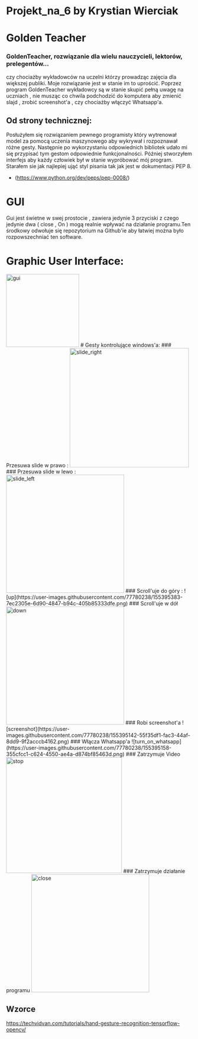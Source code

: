 # Projekt_na_6 by Krystian Wierciak
# Golden Teacher
### GoldenTeacher, rozwiązanie dla wielu nauczycieli, lektorów, prelegentów... 
czy chociażby wykładowców na uczelni którzy prowadząc zajęcia dla większej publiki. Moje rozwiązanie jest w stanie im to
uprościć. Poprzez program GoldenTeacher wykładowcy są w stanie skupić pełną uwagę na uczniach , nie musząc co chwila
podchodzić do komputera aby zmienić slajd , zrobić screenshot'a , czy chociażby włączyć Whatsapp'a. 
## Od strony technicznej:
Posłużyłem się rozwiązaniem pewnego programisty który wytrenował model za pomocą uczenia maszynowego aby wykrywał i 
rozpoznawał różne gesty. Następnie po wykorzystaniu odpowiednich bibliotek udało mi się przypisać tym gestom 
odpowiednie funkcjonalności. Później stworzyłem interfejs aby każdy człowiek był w stanie wypróbować mój program. 
Starałem sie jak najlepiej ująć styl pisania tak jak jest w dokumentacji PEP 8.
* (https://www.python.org/dev/peps/pep-0008/)
# GUI
Gui jest świetne w swej prostocie , zawiera jedynie 3 przyciski z czego jedynie dwa ( close , On ) mogą realnie 
wpływać na działanie programu.Ten środkowy odwołuje się repozytorium na Github'ie aby łatwiej można  było rozpowszechniać
ten software.
# Graphic User Interface: 
<img width="197" alt="gui" src="https://user-images.githubusercontent.com/77780238/155394963-cfe0232e-ad15-48f5-858f-a454a8985249.png">
# Gesty kontrolujące windows'a:
### Przesuwa slide w prawo :
<img width="322" alt="slide_right" src="https://user-images.githubusercontent.com/77780238/155394996-53c5cbd5-0eb9-41c9-95c5-38a390cbf454.png">
### Przesuwa slide w lewo : 
<img width="319" alt="slide_left" src="https://user-images.githubusercontent.com/77780238/155395081-b4fe158c-e5aa-4f82-a54d-355306d829e7.png">
### Scroll'uje do góry :
![up](https://user-images.githubusercontent.com/77780238/155395383-7ec2305e-6d90-4847-b94c-405b85333dfe.png)
### Scroll'uje w dół
<img width="319" alt="down" src="https://user-images.githubusercontent.com/77780238/155395128-5c94575c-031f-4612-aade-125ea57cfb36.png">
### Robi screenshot'a
![screenshot](https://user-images.githubusercontent.com/77780238/155395142-55f35df1-fac3-44af-8dd9-9f2acccb4162.png)
### Włącza Whatsapp'a
![turn_on_whatsapp](https://user-images.githubusercontent.com/77780238/155395158-355cfcc1-c624-4550-ae4a-d874bf85463d.png)
### Zatrzymuje Video
<img width="313" alt="stop" src="https://user-images.githubusercontent.com/77780238/155395221-c8828608-15e0-4914-8df0-63e0996bedda.png">
### Zatrzymuje działanie programu
<img width="319" alt="close" src="https://user-images.githubusercontent.com/77780238/155395204-1a2003ff-4c0e-4749-aea1-352a0614312c.png">

## Wzorce
https://techvidvan.com/tutorials/hand-gesture-recognition-tensorflow-opencv/
